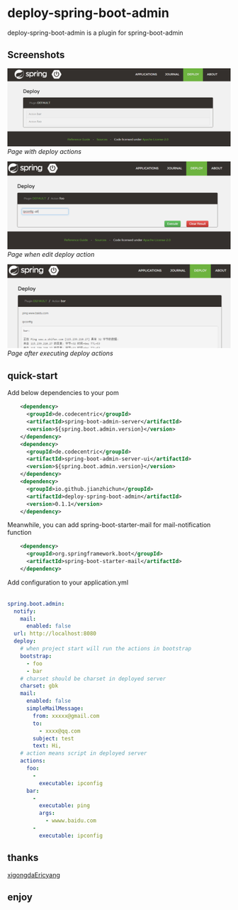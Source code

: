 # deploy-spring-boot-admin
deploy-spring-boot-admin is a plugin for spring-boot-admin

## Screenshots

![DeployPage](/images/deployPage.png?raw=true)
*Page with deploy actions*

![DeployPage Edit](/images/deployEdit.png?raw=true)
*Page when edit deploy action*

![DeployPage After Execute](/images/deployPageAfterExecute.png?raw=true)
*Page after executing deploy actions*

## quick-start

Add below dependencies to your pom
```xml
    <dependency>
      <groupId>de.codecentric</groupId>
      <artifactId>spring-boot-admin-server</artifactId>
      <version>${spring.boot.admin.version}</version>
    </dependency>
    <dependency>
      <groupId>de.codecentric</groupId>
      <artifactId>spring-boot-admin-server-ui</artifactId>
      <version>${spring.boot.admin.version}</version>
    </dependency>
    <dependency>
      <groupId>io.github.jianzhichun</groupId>
      <artifactId>deploy-spring-boot-admin</artifactId>
      <version>0.1.1</version>
    </dependency>
```
Meanwhile, you can add spring-boot-starter-mail for mail-notification function
```xml
    <dependency>
      <groupId>org.springframework.boot</groupId>
      <artifactId>spring-boot-starter-mail</artifactId>
    </dependency>
```

<p>

Add configuration to your application.yml
```yaml

spring.boot.admin:
  notify:
    mail:
      enabled: false
  url: http://localhost:8080
  deploy:
    # when project start will run the actions in bootstrap
    bootstrap:
      - foo
      - bar
    # charset should be charset in deployed server
    charset: gbk
    mail:
      enabled: false
      simpleMailMessage:
        from: xxxxx@gmail.com
        to:
          - xxxx@qq.com
        subject: test
        text: Hi, 
    # action means script in deployed server
    actions:
      foo: 
        -
          executable: ipconfig
      bar: 
        -
          executable: ping
          args:
            - wwww.baidu.com
        -
          executable: ipconfig
```
## thanks
[xigongdaEricyang](https://github.com/xigongdaEricyang)

## enjoy